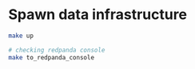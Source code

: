 # Spawn data infrastructure
```bash
make up

# checking redpanda console
make to_redpanda_console
```